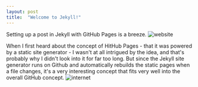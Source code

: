 ```yaml
---
layout: post
title:  "Welcome to Jekyll!"
---
```


Setting up a post in Jekyll with GitHub Pages is a breeze.
![website](https://source.unsplash.com/800x250/?website)

When I first heard about the concept of HitHub Pages - that it was powered by a static site generator - I wasn't at all intrigued by the idea, and that's probably why I didn't look into it for far too long.
But since the Jekyll site generator runs on Github and automatically rebuilds the static pages when a file changes, it's a very interesting concept that fits very well into the overall GitHub concept.
![internet](https://source.unsplash.com/800x250/?internet)
